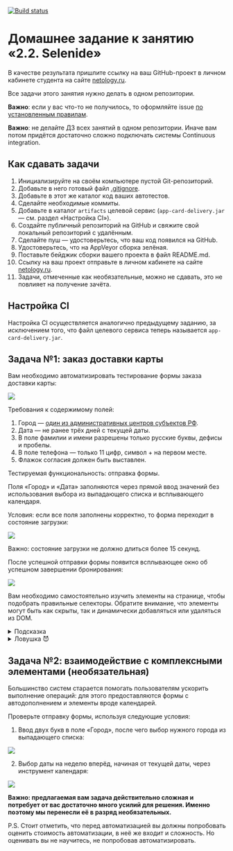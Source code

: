 
[![Build status](https://ci.appveyor.com/api/projects/status/qjr0oj97ekuqrpmu?svg=true)](https://ci.appveyor.com/project/TatianaSm77/2-2-card-selenide)
# Домашнее задание к занятию «2.2. Selenide»

В качестве результата пришлите ссылку на ваш GitHub-проект в личном кабинете студента на сайте [netology.ru](https://netology.ru).

Все задачи этого занятия нужно делать в одном репозитории.

**Важно**: если у вас что-то не получилось, то оформляйте issue [по установленным правилам](../report-requirements.md).

**Важно**: не делайте ДЗ всех занятий в одном репозитории. Иначе вам потом придётся достаточно сложно подключать системы Continuous integration.

## Как сдавать задачи

1. Инициализируйте на своём компьютере пустой Git-репозиторий.
1. Добавьте в него готовый файл [.gitignore](../.gitignore).
1. Добавьте в этот же каталог код ваших автотестов.
1. Сделайте необходимые коммиты.
1. Добавьте в каталог `artifacts` целевой сервис (`app-card-delivery.jar` — см. раздел «Настройка CI»).
1. Создайте публичный репозиторий на GitHub и свяжите свой локальный репозиторий с удалённым.
1. Сделайте пуш — удостоверьтесь, что ваш код появился на GitHub.
1. Удостоверьтесь, что на AppVeyor сборка зелёная.
1. Поставьте бейджик сборки вашего проекта в файл README.md.
1. Ссылку на ваш проект отправьте в личном кабинете на сайте [netology.ru](https://netology.ru).
1. Задачи, отмеченные как необязательные, можно не сдавать, это не повлияет на получение зачёта.

## Настройка CI

Настройка CI осуществляется аналогично предыдущему заданию, за исключением того, что файл целевого сервиса теперь называется `app-card-delivery.jar`.

## Задача №1: заказ доставки карты

Вам необходимо автоматизировать тестирование формы заказа доставки карты:

![](pic/order.png)

Требования к содержимому полей:
1. Город — [один из административных центров субъектов РФ](https://ru.wikipedia.org/wiki/%D0%90%D0%B4%D0%BC%D0%B8%D0%BD%D0%B8%D1%81%D1%82%D1%80%D0%B0%D1%82%D0%B8%D0%B2%D0%BD%D1%8B%D0%B5_%D1%86%D0%B5%D0%BD%D1%82%D1%80%D1%8B_%D1%81%D1%83%D0%B1%D1%8A%D0%B5%D0%BA%D1%82%D0%BE%D0%B2_%D0%A0%D0%BE%D1%81%D1%81%D0%B8%D0%B9%D1%81%D0%BA%D0%BE%D0%B9_%D0%A4%D0%B5%D0%B4%D0%B5%D1%80%D0%B0%D1%86%D0%B8%D0%B8).
1. Дата — не ранее трёх дней с текущей даты.
1. В поле фамилии и имени разрешены только русские буквы, дефисы и пробелы.
1. В поле телефона — только 11 цифр, символ + на первом месте.
1. Флажок согласия должен быть выставлен.

Тестируемая функциональность: отправка формы.

Поля «Город» и «Дата» заполняются через прямой ввод значений без использования выбора из выпадающего списка и всплывающего календаря.

Условия: если все поля заполнены корректно, то форма переходит в состояние загрузки:

![](pic/loading.png)

Важно: состояние загрузки не должно длиться более 15 секунд.

После успешной отправки формы появится всплывающее окно об успешном завершении бронирования:

![](pic/popup.png)

Вам необходимо самостоятельно изучить элементы на странице, чтобы подобрать правильные селекторы. Обратите внимание, что элементы могут быть как скрыты, так и динамически добавляться или удаляться из DOM.

<details>
    <summary>Подсказка</summary>

    Смотрите на `data-test-id`, но помните, что он может быть не у всех элементов.
</details>

<details>
    <summary>Ловушка 😈</summary>

    Дата и время всегда будут уязвимым местом ваших тестов. Ключевая ловушка в том, что, если вы их захардкодите, то тест, который работал сегодня, уже может не работать завтра, через неделю, месяц, потому что дата может перейти в разряд условного прошлого для приложения и стать невалидной.

    Кроме того, дата и время — это одно из немногих мест в тестах, где вам **иногда** придётся писать логику.
</details>

## Задача №2: взаимодействие с комплексными элементами (необязательная)

Большинство систем старается помогать пользователям ускорить выполнение операций: для этого предоставляются формы с автодополнением и элементы вроде календарей.

Проверьте отправку формы, используя следующие условия:
1. Ввод двух букв в поле «Город», после чего выбор нужного города из выпадающего списка:

![](pic/dropdown.png)

2. Выбор даты на неделю вперёд, начиная от текущей даты, через инструмент календаря:

![](pic/calendar.png)

**Важно: предлагаемая вам задача действительно сложная и потребует от вас достаточно много усилий для решения. Именно поэтому мы перенесли её в разряд необязательных.**

P.S. Стоит отметить, что перед автоматизацией вы должны попробовать оценить стоимость автоматизации, в неё же входит и сложность. Но оценивать вы не научитесь, не попробовав автоматизировать.
